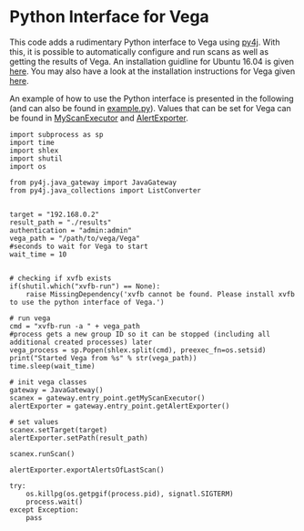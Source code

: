 # Python Interface for Vega

This code adds a rudimentary Python interface to Vega using [py4j](https://github.com/bartdag/py4j). With this, it is possible to automatically configure and run scans as well as getting the results of Vega.
An installation guidline for Ubuntu 16.04 is given [here](installation.md). You may also have a look at the installation instructions for Vega given [here](https://github.com/subgraph/Vega/wiki/Building-Vega).

An example of how to use the Python interface is presented in the following (and can also be found in [example.py](example.py)).
Values that can be set for Vega can be found in [MyScanExecutor](platform/com.subgraph.vega.ui.scanner/src/com/subgraph/vega/ui/scanner/MyScanExecutor.java) and [AlertExporter](platform/com.subgraph.vega.export/src/com/subgraph/vega/export/AlertExporter.java).


```
import subprocess as sp
import time
import shlex
import shutil
import os

from py4j.java_gateway import JavaGateway
from py4j.java_collections import ListConverter


target = "192.168.0.2"
result_path = "./results"
authentication = "admin:admin"
vega_path = "/path/to/vega/Vega"
#seconds to wait for Vega to start
wait_time = 10


# checking if xvfb exists
if(shutil.which("xvfb-run") == None):
	raise MissingDependency('xvfb cannot be found. Please install xvfb to use the python interface of Vega.')

# run vega
cmd = "xvfb-run -a " + vega_path
#process gets a new group ID so it can be stopped (including all additional created processes) later
vega_process = sp.Popen(shlex.split(cmd), preexec_fn=os.setsid)
print("Started Vega from %s" % str(vega_path))
time.sleep(wait_time)

# init vega classes
gateway = JavaGateway()
scanex = gateway.entry_point.getMyScanExecutor()
alertExporter = gateway.entry_point.getAlertExporter()

# set values
scanex.setTarget(target)
alertExporter.setPath(result_path)

scanex.runScan()

alertExporter.exportAlertsOfLastScan()

try:
	os.killpg(os.getpgif(process.pid), signatl.SIGTERM)
	process.wait()
except Exception:
	pass
```

